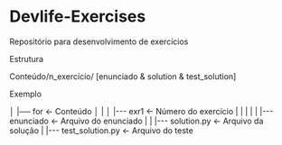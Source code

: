 # Devlife-Exercises

Repositório para desenvolvimento de exercícios

Estrutura

Conteúdo/n_exercício/ [enunciado & solution & test_solution]

Exemplo 

│
|── for            <- Conteúdo
│   |
│   |--- exr1      <- Número do exercício 
|   |    |
|   |    |--- enunciado   <- Arquivo do enunciado 
|        |
         |--- solution.py   <- Arquivo da solução
         |
         |--- test_solution.py  <- Arquivo do teste